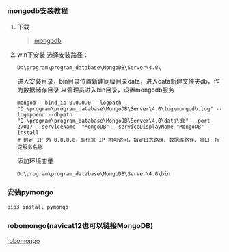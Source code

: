 ### mongodb安装教程

1. 下载
    >  [mongodb](https://www.mongodb.com/download-center/community)

2. win下安装
    选择安装路径：
    ```
    D:\program\program_database\MongoDB\Server\4.0\
    ```
    进入安装目录，bin目录位置新建同级目录data，进入data新建文件夹db，作为数据储存目录
    以管理员进入bin目录，设置mongodb服务
    ```
    mongod --bind_ip 0.0.0.0 --logpath  "D:\program\program_database\MongoDB\Server\4.0\log\mongodb.log" --logappend --dbpath   "D:\program\program_database\MongoDB\Server\4.0\data\db" --port 27017 --serviceName  "MongoDB" --serviceDisplayName "MongoDB" --install
    # 绑定 IP 为 0.0.0.0，即任意 IP 均可访问，指定日志路径、数据库路径、端口，指定服务名称
    ```
    添加环境变量
    ```
    D:\program\program_database\MongoDB\Server\4.0\bin
    ```
### 安装pymongo
```
pip3 install pymongo
```

### robomongo(navicat12也可以链接MongoDB)
[robomongo](https://robomongo.org/download)